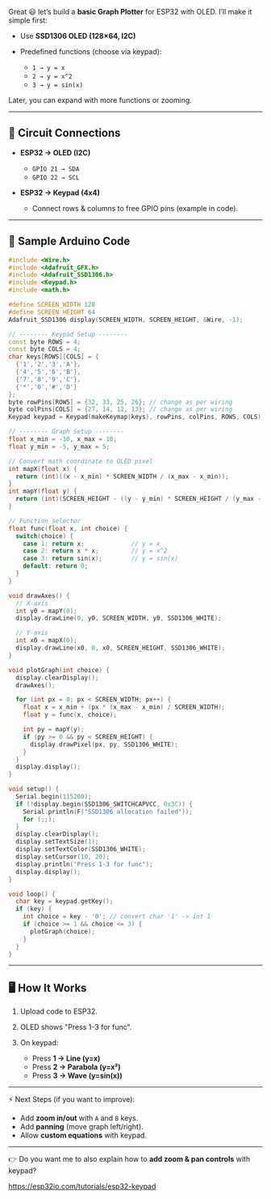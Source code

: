 Great 😃 let’s build a **basic Graph Plotter** for ESP32 with OLED.
I’ll make it simple first:

* Use **SSD1306 OLED (128×64, I2C)**
* Predefined functions (choose via keypad):

  * `1 → y = x`
  * `2 → y = x^2`
  * `3 → y = sin(x)`

Later, you can expand with more functions or zooming.

---

## 🔌 Circuit Connections

* **ESP32 → OLED (I2C)**

  * `GPIO 21 → SDA`
  * `GPIO 22 → SCL`
* **ESP32 → Keypad (4x4)**

  * Connect rows & columns to free GPIO pins (example in code).

---

## 📜 Sample Arduino Code

```cpp
#include <Wire.h>
#include <Adafruit_GFX.h>
#include <Adafruit_SSD1306.h>
#include <Keypad.h>
#include <math.h>

#define SCREEN_WIDTH 128
#define SCREEN_HEIGHT 64
Adafruit_SSD1306 display(SCREEN_WIDTH, SCREEN_HEIGHT, &Wire, -1);

// -------- Keypad Setup --------
const byte ROWS = 4; 
const byte COLS = 4; 
char keys[ROWS][COLS] = {
  {'1','2','3','A'},
  {'4','5','6','B'},
  {'7','8','9','C'},
  {'*','0','#','D'}
};
byte rowPins[ROWS] = {32, 33, 25, 26}; // change as per wiring
byte colPins[COLS] = {27, 14, 12, 13}; // change as per wiring
Keypad keypad = Keypad(makeKeymap(keys), rowPins, colPins, ROWS, COLS);

// -------- Graph Setup --------
float x_min = -10, x_max = 10;
float y_min = -5, y_max = 5;

// Convert math coordinate to OLED pixel
int mapX(float x) {
  return (int)((x - x_min) * SCREEN_WIDTH / (x_max - x_min));
}
int mapY(float y) {
  return (int)(SCREEN_HEIGHT - ((y - y_min) * SCREEN_HEIGHT / (y_max - y_min)));
}

// Function selector
float func(float x, int choice) {
  switch(choice) {
    case 1: return x;             // y = x
    case 2: return x * x;         // y = x^2
    case 3: return sin(x);        // y = sin(x)
    default: return 0;
  }
}

void drawAxes() {
  // X-axis
  int y0 = mapY(0);
  display.drawLine(0, y0, SCREEN_WIDTH, y0, SSD1306_WHITE);

  // Y-axis
  int x0 = mapX(0);
  display.drawLine(x0, 0, x0, SCREEN_HEIGHT, SSD1306_WHITE);
}

void plotGraph(int choice) {
  display.clearDisplay();
  drawAxes();

  for (int px = 0; px < SCREEN_WIDTH; px++) {
    float x = x_min + (px * (x_max - x_min) / SCREEN_WIDTH);
    float y = func(x, choice);

    int py = mapY(y);
    if (py >= 0 && py < SCREEN_HEIGHT) {
      display.drawPixel(px, py, SSD1306_WHITE);
    }
  }
  display.display();
}

void setup() {
  Serial.begin(115200);
  if (!display.begin(SSD1306_SWITCHCAPVCC, 0x3C)) {
    Serial.println(F("SSD1306 allocation failed"));
    for (;;);
  }
  display.clearDisplay();
  display.setTextSize(1);
  display.setTextColor(SSD1306_WHITE);
  display.setCursor(10, 20);
  display.println("Press 1-3 for func");
  display.display();
}

void loop() {
  char key = keypad.getKey();
  if (key) {
    int choice = key - '0'; // convert char '1' -> int 1
    if (choice >= 1 && choice <= 3) {
      plotGraph(choice);
    }
  }
}
```

---

## 🖥️ How It Works

1. Upload code to ESP32.
2. OLED shows "Press 1-3 for func".
3. On keypad:

   * Press **1 → Line (y=x)**
   * Press **2 → Parabola (y=x²)**
   * Press **3 → Wave (y=sin(x))**

---

⚡ Next Steps (if you want to improve):

* Add **zoom in/out** with `A` and `B` keys.
* Add **panning** (move graph left/right).
* Allow **custom equations** with keypad.

---

👉 Do you want me to also explain how to **add zoom & pan controls** with keypad?



https://esp32io.com/tutorials/esp32-keypad
